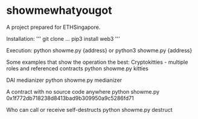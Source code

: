 # showmewhatyougot
A project prepared for ETHSingapore.

Installation:
'''
    git clone ...
    pip3 install web3
'''

Execution:
    python showme.py {address}
    or
    python3 showme.py {address}

Some examples that show the operation the best:
Cryptokitties - multiple roles and referenced contracts
    python showme.py kitties

DAI medianizer
    python showme.py medianizer

A contract with no source code anywhere
    python showme.py 0x1f772db718238d8413bad9b309950a9c5286fd71

Who can call or receive self-destructs
    python showme.py destruct
